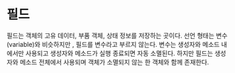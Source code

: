 # 필드

필드는 객체의 고유 데이터, 부품 객체, 상태 정보를 저장하는 곳이다.
선언 형태는 변수(variable)와 비슷하지만 , 필드를 변수라고 부르지 않는다.
변수는 생성자와 메소드 내에서만 사용되고 생성자와 메소드가 실행 종료되면 자동 소멸된다.
하지만 필드는 생성자와 메소드 전체에서 사용되며 객체가 소멸되지 않는 한 객체와 함께 존재한다.

